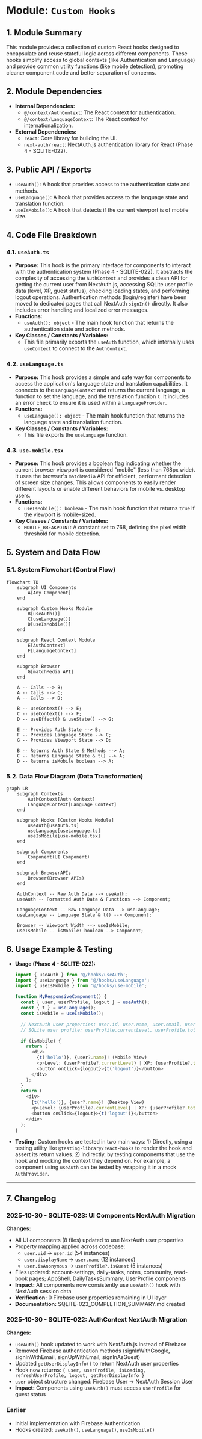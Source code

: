 
# Module: `Custom Hooks`

## 1. Module Summary

This module provides a collection of custom React hooks designed to encapsulate and reuse stateful logic across different components. These hooks simplify access to global contexts (like Authentication and Language) and provide common utility functions (like mobile detection), promoting cleaner component code and better separation of concerns.

## 2. Module Dependencies

* **Internal Dependencies:**
    * `@/context/AuthContext`: The React context for authentication.
    * `@/context/LanguageContext`: The React context for internationalization.
* **External Dependencies:**
    * `react`: Core library for building the UI.
    * `next-auth/react`: NextAuth.js authentication library for React (Phase 4 - SQLITE-022).

## 3. Public API / Exports

* `useAuth()`: A hook that provides access to the authentication state and methods.
* `useLanguage()`: A hook that provides access to the language state and translation function.
* `useIsMobile()`: A hook that detects if the current viewport is of mobile size.

## 4. Code File Breakdown

### 4.1. `useAuth.ts`

* **Purpose:** This hook is the primary interface for components to interact with the authentication system (Phase 4 - SQLITE-022). It abstracts the complexity of accessing the `AuthContext` and provides a clean API for getting the current user from NextAuth.js, accessing SQLite user profile data (level, XP, guest status), checking loading states, and performing logout operations. Authentication methods (login/register) have been moved to dedicated pages that call NextAuth `signIn()` directly. It also includes error handling and localized error messages.
* **Functions:**
    * `useAuth(): object` - The main hook function that returns the authentication state and action methods.
* **Key Classes / Constants / Variables:**
    * This file primarily exports the `useAuth` function, which internally uses `useContext` to connect to the `AuthContext`.

### 4.2. `useLanguage.ts`

* **Purpose:** This hook provides a simple and safe way for components to access the application's language state and translation capabilities. It connects to the `LanguageContext` and returns the current language, a function to set the language, and the translation function `t`. It includes an error check to ensure it is used within a `LanguageProvider`.
* **Functions:**
    * `useLanguage(): object` - The main hook function that returns the language state and translation function.
* **Key Classes / Constants / Variables:**
    * This file exports the `useLanguage` function.

### 4.3. `use-mobile.tsx`

* **Purpose:** This hook provides a boolean flag indicating whether the current browser viewport is considered "mobile" (less than 768px wide). It uses the browser's `matchMedia` API for efficient, performant detection of screen size changes. This allows components to easily render different layouts or enable different behaviors for mobile vs. desktop users.
* **Functions:**
    * `useIsMobile(): boolean` - The main hook function that returns `true` if the viewport is mobile-sized.
* **Key Classes / Constants / Variables:**
    * `MOBILE_BREAKPOINT`: A constant set to 768, defining the pixel width threshold for mobile detection.

## 5. System and Data Flow

### 5.1. System Flowchart (Control Flow)

```mermaid
flowchart TD
    subgraph UI Components
        A[Any Component]
    end

    subgraph Custom Hooks Module
        B[useAuth()]
        C[useLanguage()]
        D[useIsMobile()]
    end

    subgraph React Context Module
        E[AuthContext]
        F[LanguageContext]
    end

    subgraph Browser
        G[matchMedia API]
    end

    A -- Calls --> B;
    A -- Calls --> C;
    A -- Calls --> D;

    B -- useContext() --> E;
    C -- useContext() --> F;
    D -- useEffect() & useState() --> G;

    E -- Provides Auth State --> B;
    F -- Provides Language State --> C;
    G -- Provides Viewport State --> D;

    B -- Returns Auth State & Methods --> A;
    C -- Returns Language State & t() --> A;
    D -- Returns isMobile boolean --> A;
```

### 5.2. Data Flow Diagram (Data Transformation)

```mermaid
graph LR
    subgraph Contexts
        AuthContext[Auth Context]
        LanguageContext[Language Context]
    end

    subgraph Hooks [Custom Hooks Module]
        useAuth[useAuth.ts]
        useLanguage[useLanguage.ts]
        useIsMobile[use-mobile.tsx]
    end

    subgraph Components
        Component(UI Component)
    end

    subgraph BrowserAPIs
        Browser(Browser APIs)
    end

    AuthContext -- Raw Auth Data --> useAuth;
    useAuth -- Formatted Auth Data & Functions --> Component;

    LanguageContext -- Raw Language Data --> useLanguage;
    useLanguage -- Language State & t() --> Component;

    Browser -- Viewport Width --> useIsMobile;
    useIsMobile -- isMobile: boolean --> Component;
```

## 6. Usage Example & Testing

* **Usage (Phase 4 - SQLITE-022):**
  ```typescript
  import { useAuth } from '@/hooks/useAuth';
  import { useLanguage } from '@/hooks/useLanguage';
  import { useIsMobile } from '@/hooks/use-mobile';

  function MyResponsiveComponent() {
    const { user, userProfile, logout } = useAuth();
    const { t } = useLanguage();
    const isMobile = useIsMobile();

    // NextAuth user properties: user.id, user.name, user.email, user.image
    // SQLite user profile: userProfile.currentLevel, userProfile.totalXP, userProfile.isGuest

    if (isMobile) {
      return (
        <div>
          {t('hello')}, {user?.name}! (Mobile View)
          <p>Level: {userProfile?.currentLevel} | XP: {userProfile?.totalXP}</p>
          <button onClick={logout}>{t('logout')}</button>
        </div>
      );
    }
    return (
      <div>
        {t('hello')}, {user?.name}! (Desktop View)
        <p>Level: {userProfile?.currentLevel} | XP: {userProfile?.totalXP}</p>
        <button onClick={logout}>{t('logout')}</button>
      </div>
    );
  }
  ```
* **Testing:** Custom hooks are tested in two main ways: 1) Directly, using a testing utility like `@testing-library/react-hooks` to render the hook and assert its return values. 2) Indirectly, by testing components that use the hook and mocking the context they depend on. For example, a component using `useAuth` can be tested by wrapping it in a mock `AuthProvider`.

---

## 7. Changelog

### 2025-10-30 - SQLITE-023: UI Components NextAuth Migration
**Changes:**
- All UI components (8 files) updated to use NextAuth user properties
- Property mapping applied across codebase:
  - `user.uid` → `user.id` (54 instances)
  - `user.displayName` → `user.name` (12 instances)
  - `user.isAnonymous` → `userProfile?.isGuest` (5 instances)
- Files updated: account-settings, daily-tasks, notes, community, read-book pages; AppShell, DailyTasksSummary, UserProfile components
- **Impact:** All components now consistently use `useAuth()` hook with NextAuth session data
- **Verification:** 0 Firebase user properties remaining in UI layer
- **Documentation:** SQLITE-023_COMPLETION_SUMMARY.md created

### 2025-10-30 - SQLITE-022: AuthContext NextAuth Migration
**Changes:**
- `useAuth()` hook updated to work with NextAuth.js instead of Firebase
- Removed Firebase authentication methods (signInWithGoogle, signInWithEmail, signUpWithEmail, signInAsGuest)
- Updated `getUserDisplayInfo()` to return NextAuth user properties
- Hook now returns: `{ user, userProfile, isLoading, refreshUserProfile, logout, getUserDisplayInfo }`
- `user` object structure changed: Firebase User → NextAuth Session User
- **Impact:** Components using `useAuth()` must access `userProfile` for guest status

### Earlier
- Initial implementation with Firebase Authentication
- Hooks created: `useAuth()`, `useLanguage()`, `useIsMobile()`
